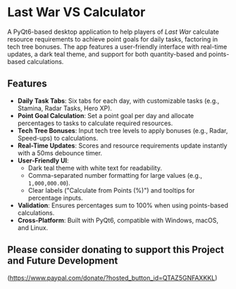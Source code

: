 # Last War VS Calculator

A PyQt6-based desktop application to help players of *Last War* calculate resource requirements to achieve point goals for daily tasks, factoring in tech tree bonuses. The app features a user-friendly interface with real-time updates, a dark teal theme, and support for both quantity-based and points-based calculations.

## Features
- **Daily Task Tabs**: Six tabs for each day, with customizable tasks (e.g., Stamina, Radar Tasks, Hero XP).
- **Point Goal Calculation**: Set a point goal per day and allocate percentages to tasks to calculate required resources.
- **Tech Tree Bonuses**: Input tech tree levels to apply bonuses (e.g., Radar, Speed-ups) to calculations.
- **Real-Time Updates**: Scores and resource requirements update instantly with a 50ms debounce timer.
- **User-Friendly UI**:
  - Dark teal theme with white text for readability.
  - Comma-separated number formatting for large values (e.g., `1,000,000.00`).
  - Clear labels ("Calculate from Points (%)") and tooltips for percentage inputs.
- **Validation**: Ensures percentages sum to 100% when using points-based calculations.
- **Cross-Platform**: Built with PyQt6, compatible with Windows, macOS, and Linux.


## Please consider donating to support this Project and Future Development
(https://www.paypal.com/donate/?hosted_button_id=QTAZ5GNFAXKKL)

